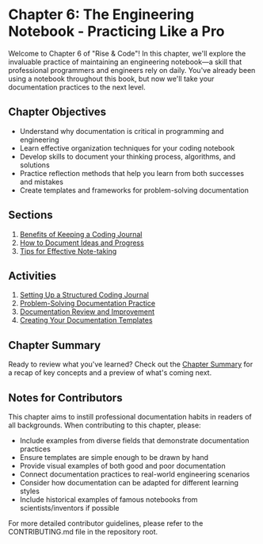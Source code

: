 # Chapter 6: The Engineering Notebook - Practicing Like a Pro

Welcome to Chapter 6 of "Rise & Code"! In this chapter, we'll explore the invaluable practice of maintaining an engineering notebook—a skill that professional programmers and engineers rely on daily. You've already been using a notebook throughout this book, but now we'll take your documentation practices to the next level.

## Chapter Objectives

- Understand why documentation is critical in programming and engineering
- Learn effective organization techniques for your coding notebook
- Develop skills to document your thinking process, algorithms, and solutions
- Practice reflection methods that help you learn from both successes and mistakes
- Create templates and frameworks for problem-solving documentation

## Sections

1. [Benefits of Keeping a Coding Journal](sections/01-benefits-of-coding-journal.md)
2. [How to Document Ideas and Progress](sections/02-documenting-ideas-and-progress.md)
3. [Tips for Effective Note-taking](sections/03-effective-note-taking.md)

## Activities

1. [Setting Up a Structured Coding Journal](activities/01-structured-journal-setup.md)
2. [Problem-Solving Documentation Practice](activities/02-problem-solving-documentation.md)
3. [Documentation Review and Improvement](activities/03-documentation-review.md)
4. [Creating Your Documentation Templates](activities/04-documentation-templates.md)

## Chapter Summary

Ready to review what you've learned? Check out the [Chapter Summary](chapter-summary.md) for a recap of key concepts and a preview of what's coming next.

## Notes for Contributors

This chapter aims to instill professional documentation habits in readers of all backgrounds. When contributing to this chapter, please:

- Include examples from diverse fields that demonstrate documentation practices
- Ensure templates are simple enough to be drawn by hand
- Provide visual examples of both good and poor documentation
- Connect documentation practices to real-world engineering scenarios
- Consider how documentation can be adapted for different learning styles
- Include historical examples of famous notebooks from scientists/inventors if possible

For more detailed contributor guidelines, please refer to the CONTRIBUTING.md file in the repository root.
